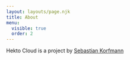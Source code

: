 ```yaml
---
layout: layouts/page.njk
title: About
menu:
  visible: true
  order: 2
---
```


Hekto Cloud is a project by [Sebastian Korfmann](https://www.linkedin.com/in/skorfmann/)